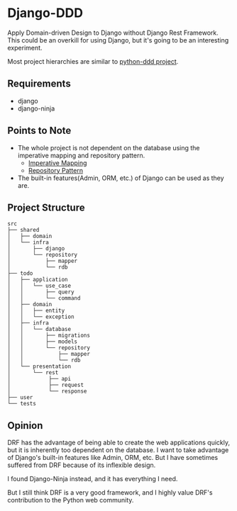 # Django-DDD

Apply Domain-driven Design to Django without Django Rest Framework. 
This could be an overkill for using Django, but it's going to be an interesting experiment.

Most project hierarchies are similar to [python-ddd project](https://github.com/qu3vipon/python-ddd).

## Requirements
- django
- django-ninja

## Points to Note
- The whole project is not dependent on the database using the imperative mapping and repository pattern.
  - [Imperative Mapping](src/shared/infra/repository/mapper.py)
  - [Repository Pattern](src/todo/infra/database/repository/rdb.py)
- The built-in features(Admin, ORM, etc.) of Django can be used as they are.

## Project Structure
```
src
├── shared
│   ├── domain
│   └── infra
│       ├── django
│       └── repository
│           ├── mapper
│           └── rdb
├── todo
│   ├── application
│   │   └── use_case
│   │       ├── query
│   │       └── command
│   ├── domain
│   │   ├── entity
│   │   └── exception
│   ├── infra
│   │   └── database
│   │       ├── migrations
│   │       ├── models
│   │       └── repository
│   │           ├── mapper
│   │           └── rdb
│   └── presentation
│       └── rest
│            ├── api
│            ├── request
│            └── response
├── user
└── tests
```


## Opinion
DRF has the advantage of being able to create the web applications quickly, but it is inherently too dependent on the database. I want to take advantage of Django's built-in features like Admin, ORM, etc. But I have sometimes suffered from DRF because of its inflexible design.

I found Django-Ninja instead, and it has everything I need.

But I still think DRF is a very good framework, and I highly value DRF's contribution to the Python web community.
